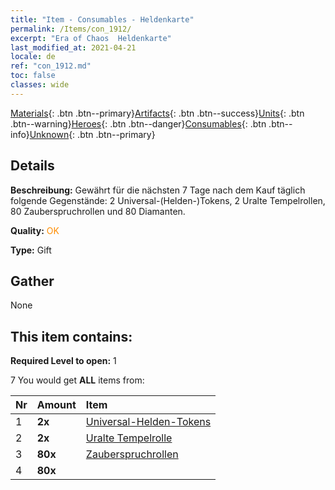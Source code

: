 ```yaml
---
title: "Item - Consumables - Heldenkarte"
permalink: /Items/con_1912/
excerpt: "Era of Chaos  Heldenkarte"
last_modified_at: 2021-04-21
locale: de
ref: "con_1912.md"
toc: false
classes: wide
---
```

 [Materials](/de/Items/){: .btn .btn--primary}[Artifacts](/de/Items/Artifacts/){: .btn .btn--success}[Units](/de/Items/Units/){: .btn .btn--warning}[Heroes](/de/Items/Heroes/){: .btn .btn--danger}[Consumables](/de/Items/Consumables/){: .btn .btn--info}[Unknown](/de/Items/Unknown/){: .btn .btn--primary}

## Details
 **Beschreibung:** Gewährt für die nächsten 7 Tage nach dem Kauf täglich folgende Gegenstände: 2 Universal-(Helden-)Tokens, 2 Uralte Tempelrollen, 80 Zauberspruchrollen und 80 Diamanten.

 **Quality:** <span style="color: #FF8C00">OK</span>

 **Type:** Gift

## Gather

  None

## This item contains:

 **Required Level to open:** 1

 7 You would get **ALL** items  from:

  | Nr | Amount |     Item    |
  |:---|:-------|:------------|
  | 1 |  **2x** | [Universal-Helden-Tokens](/de/Items/her_358/) |  | 
  | 2 |  **2x** | [Uralte Tempelrolle](/de/Items/con_697/) |  | 
  | 3 |  **80x** | [Zauberspruchrollen](/de/Items/con_694/) |  | 
  | 4 |  **80x** | <i class="fas fa-gem"/> |  | 
